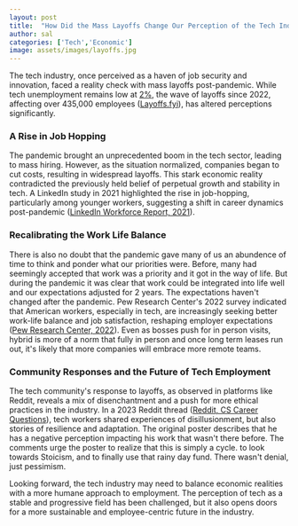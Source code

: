 ```yaml
---
layout: post
title:  "How Did the Mass Layoffs Change Our Perception of the Tech Industry?"
author: sal
categories: ['Tech','Economic']
image: assets/images/layoffs.jpg
---
```


The tech industry, once perceived as a haven of job security and innovation, faced a reality check with mass layoffs post-pandemic. While tech unemployment remains low at [2%](https://www.prnewswire.com/news-releases/2024-tech-hiring-and-it-salary-trends-how-to-evolve-in-a-tech-talent-market-in-flux-301994147.html#:~:text=Read%20the%202024%20Tech%20Salary,well%20below%20the%20national%20average.), the wave of layoffs since 2022, affecting over 435,000 employees ([Layoffs.fyi](https://layoffs.fyi)), has altered perceptions significantly.

### A Rise in Job Hopping

The pandemic brought an unprecedented boom in the tech sector, leading to mass hiring. However, as the situation normalized, companies began to cut costs, resulting in widespread layoffs. This stark economic reality contradicted the previously held belief of perpetual growth and stability in tech. A LinkedIn study in 2021 highlighted the rise in job-hopping, particularly among younger workers, suggesting a shift in career dynamics post-pandemic ([LinkedIn Workforce Report, 2021](https://www.linkedin.com/business/talent/blog/talent-strategy/linkedin-workforce-report)).

### Recalibrating the Work Life Balance

There is also no doubt that the pandemic gave many of us an abundence of time to think and ponder what our priorities were. Before, many had seemingly accepted that work was a priority and it got in the way of life. But during the pandemic it was clear that work could be integrated into life well and our expectations adjusted for 2 years. The expectations haven't changed after the pandemic.  Pew Research Center's 2022 survey indicated that American workers, especially in tech, are increasingly seeking better work-life balance and job satisfaction, reshaping employer expectations ([Pew Research Center, 2022](https://www.pewresearch.org)). Even as bosses push for in person visits, hybrid is more of a norm that fully in person and once long term leases run out, it's likely that more companies will embrace more remote teams. 

### Community Responses and the Future of Tech Employment

The tech community's response to layoffs, as observed in platforms like Reddit, reveals a mix of disenchantment and a push for more ethical practices in the industry. In a 2023 Reddit thread ([Reddit, CS Career Questions](https://www.reddit.com/r/cscareerquestions/comments/120zatq/devs_both_survivors_and_the_impacted_how_have_the/)), tech workers shared experiences of disillusionment, but also stories of resilience and adaptation. The original poster describes that he has a negative perception impacting his work that wasn't there before. The comments urge the poster to realize that this is simply a cycle. to look towards Stoicism, and to finally use that rainy day fund. There wasn't denial, just pessimism. 

Looking forward, the tech industry may need to balance economic realities with a more humane approach to employment. The perception of tech as a stable and progressive field has been challenged, but it also opens doors for a more sustainable and employee-centric future in the industry.

